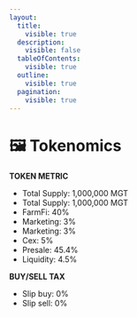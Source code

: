 ```yaml
---
layout:
  title:
    visible: true
  description:
    visible: false
  tableOfContents:
    visible: true
  outline:
    visible: true
  pagination:
    visible: true
---
```


# 🖼️ Tokenomics

**TOKEN METRIC**&#x20;

* Total Supply: 1,000,000 MGT&#x20;
* Total Supply: 1,000,000 MGT&#x20;
* FarmFi: 40%&#x20;
* Marketing: 3%&#x20;
* Marketing: 3%&#x20;
* Cex: 5%&#x20;
* Presale: 45.4%&#x20;
* Liquidity: 4.5%&#x20;

**BUY/SELL TAX**&#x20;

* Slip buy: 0%&#x20;
* Slip sell: 0%
